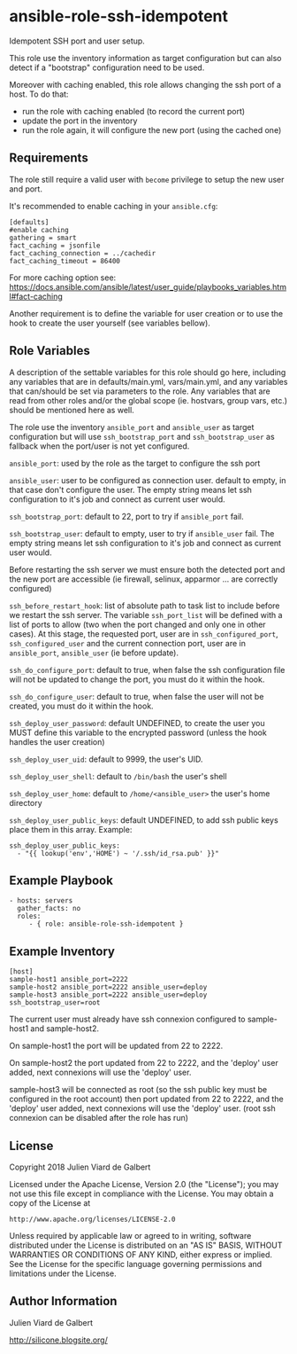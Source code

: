 ansible-role-ssh-idempotent
===========================

Idempotent SSH port and user setup.

This role use the inventory information as target configuration but can also
detect if a "bootstrap" configuration need to be used.

Moreover with caching enabled, this role allows changing the ssh port of a host.
To do that:
 - run the role with caching enabled (to record the current port)
 - update the port in the inventory
 - run the role again, it will configure the new port (using the cached one)

Requirements
------------

The role still require a valid user with `become` privilege to setup the new user and port.

It's recommended to enable caching in your `ansible.cfg`:

    [defaults]
    #enable caching
    gathering = smart
    fact_caching = jsonfile
    fact_caching_connection = ../cachedir
    fact_caching_timeout = 86400

For more caching option see: https://docs.ansible.com/ansible/latest/user_guide/playbooks_variables.html#fact-caching


Another requirement is to define the variable for user creation or to use the
hook to create the user yourself (see variables bellow).

Role Variables
--------------

A description of the settable variables for this role should go here, including any variables that are in defaults/main.yml, vars/main.yml, and any variables that can/should be set via parameters to the role. Any variables that are read from other roles and/or the global scope (ie. hostvars, group vars, etc.) should be mentioned here as well.

The role use the inventory `ansible_port` and `ansible_user` as target configuration but will use `ssh_bootstrap_port` and `ssh_bootstrap_user` as fallback when the port/user is not yet configured.

`ansible_port`: used by the role as the target to configure the ssh port

`ansible_user`: user to be configured as connection user.
                default to empty, in that case don't configure the user.
                The empty string means let ssh configuration to it's job and
                connect as current user would.


`ssh_bootstrap_port`: default to 22, port to try if `ansible_port` fail.

`ssh_bootstrap_user`: default to empty, user to try if `ansible_user` fail.
                      The empty string means let ssh configuration to it's job
                      and connect as current user would.

Before restarting the ssh server we must ensure both the detected port and
the new port are accessible (ie firewall, selinux, apparmor ... are correctly
configured)

`ssh_before_restart_hook`: list of absolute path to task list to include before
                           we restart the ssh server.
    The variable `ssh_port_list` will be defined with a list of ports to allow
    (two when the port changed and only one in other cases). At this stage,
    the requested port, user are in `ssh_configured_port`, `ssh_configured_user`    and the current connection port, user are in `ansible_port`, `ansible_user`
    (ie before update).

`ssh_do_configure_port`: default to true, when false the ssh configuration file
                         will not be updated to change the port, you must do it
                         within the hook.

`ssh_do_configure_user`: default to true, when false the user will not be
                         created, you must do it within the hook.


`ssh_deploy_user_password`: default UNDEFINED, to create the user you MUST
                            define this variable to the encrypted password
                            (unless the hook handles the user creation)

`ssh_deploy_user_uid`: default to 9999, the user's UID.

`ssh_deploy_user_shell`: default to `/bin/bash` the user's shell

`ssh_deploy_user_home`: default to `/home/<ansible_user>` the user's home
                        directory

`ssh_deploy_user_public_keys`: default UNDEFINED, to add ssh public keys place
                               them in this array. Example:

```
ssh_deploy_user_public_keys:
  - "{{ lookup('env','HOME') ~ '/.ssh/id_rsa.pub' }}"
```

Example Playbook
----------------

    - hosts: servers
      gather_facts: no
      roles:
         - { role: ansible-role-ssh-idempotent }

Example Inventory
-----------------

    [host]
    sample-host1 ansible_port=2222
    sample-host2 ansible_port=2222 ansible_user=deploy
    sample-host3 ansible_port=2222 ansible_user=deploy ssh_bootstrap_user=root


The current user must already have ssh connexion configured to sample-host1 and
sample-host2.

On sample-host1 the port will be updated from 22 to 2222.

On sample-host2 the port updated from 22 to 2222, and the 'deploy' user added,
next connexions will use the 'deploy' user.

sample-host3 will be connected as root (so the ssh public key must be configured
in the root account) then port updated from 22 to 2222, and the 'deploy' user
added, next connexions will use the 'deploy' user. (root ssh connexion can be
disabled after the role has run)

License
-------

Copyright 2018 Julien Viard de Galbert

Licensed under the Apache License, Version 2.0 (the "License"); you may
not use this file except in compliance with the License. You may obtain
a copy of the License at

    http://www.apache.org/licenses/LICENSE-2.0

Unless required by applicable law or agreed to in writing, software
distributed under the License is distributed on an "AS IS" BASIS, WITHOUT
WARRANTIES OR CONDITIONS OF ANY KIND, either express or implied. See the
License for the specific language governing permissions and limitations
under the License.

Author Information
------------------

Julien Viard de Galbert

http://silicone.blogsite.org/
